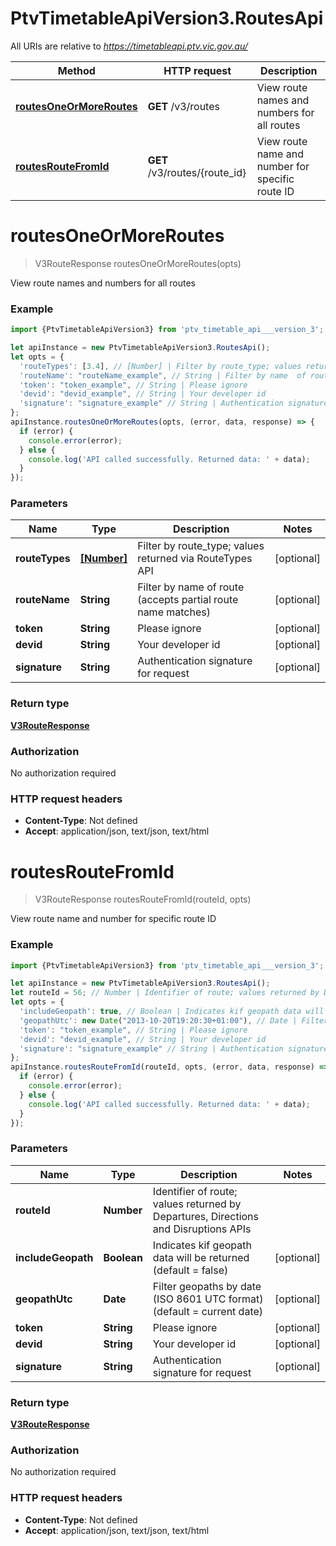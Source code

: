 # PtvTimetableApiVersion3.RoutesApi

All URIs are relative to *https://timetableapi.ptv.vic.gov.au/*

Method | HTTP request | Description
------------- | ------------- | -------------
[**routesOneOrMoreRoutes**](RoutesApi.md#routesOneOrMoreRoutes) | **GET** /v3/routes | View route names and numbers for all routes
[**routesRouteFromId**](RoutesApi.md#routesRouteFromId) | **GET** /v3/routes/{route_id} | View route name and number for specific route ID

<a name="routesOneOrMoreRoutes"></a>
# **routesOneOrMoreRoutes**
> V3RouteResponse routesOneOrMoreRoutes(opts)

View route names and numbers for all routes

### Example
```javascript
import {PtvTimetableApiVersion3} from 'ptv_timetable_api___version_3';

let apiInstance = new PtvTimetableApiVersion3.RoutesApi();
let opts = { 
  'routeTypes': [3.4], // [Number] | Filter by route_type; values returned via RouteTypes API
  'routeName': "routeName_example", // String | Filter by name  of route (accepts partial route name matches)
  'token': "token_example", // String | Please ignore
  'devid': "devid_example", // String | Your developer id
  'signature': "signature_example" // String | Authentication signature for request
};
apiInstance.routesOneOrMoreRoutes(opts, (error, data, response) => {
  if (error) {
    console.error(error);
  } else {
    console.log('API called successfully. Returned data: ' + data);
  }
});
```

### Parameters

Name | Type | Description  | Notes
------------- | ------------- | ------------- | -------------
 **routeTypes** | [**[Number]**](Number.md)| Filter by route_type; values returned via RouteTypes API | [optional] 
 **routeName** | **String**| Filter by name  of route (accepts partial route name matches) | [optional] 
 **token** | **String**| Please ignore | [optional] 
 **devid** | **String**| Your developer id | [optional] 
 **signature** | **String**| Authentication signature for request | [optional] 

### Return type

[**V3RouteResponse**](V3RouteResponse.md)

### Authorization

No authorization required

### HTTP request headers

 - **Content-Type**: Not defined
 - **Accept**: application/json, text/json, text/html

<a name="routesRouteFromId"></a>
# **routesRouteFromId**
> V3RouteResponse routesRouteFromId(routeId, opts)

View route name and number for specific route ID

### Example
```javascript
import {PtvTimetableApiVersion3} from 'ptv_timetable_api___version_3';

let apiInstance = new PtvTimetableApiVersion3.RoutesApi();
let routeId = 56; // Number | Identifier of route; values returned by Departures, Directions and Disruptions APIs
let opts = { 
  'includeGeopath': true, // Boolean | Indicates kif geopath data will be returned (default = false)
  'geopathUtc': new Date("2013-10-20T19:20:30+01:00"), // Date | Filter geopaths by date (ISO 8601 UTC format) (default = current date)
  'token': "token_example", // String | Please ignore
  'devid': "devid_example", // String | Your developer id
  'signature': "signature_example" // String | Authentication signature for request
};
apiInstance.routesRouteFromId(routeId, opts, (error, data, response) => {
  if (error) {
    console.error(error);
  } else {
    console.log('API called successfully. Returned data: ' + data);
  }
});
```

### Parameters

Name | Type | Description  | Notes
------------- | ------------- | ------------- | -------------
 **routeId** | **Number**| Identifier of route; values returned by Departures, Directions and Disruptions APIs | 
 **includeGeopath** | **Boolean**| Indicates kif geopath data will be returned (default &#x3D; false) | [optional] 
 **geopathUtc** | **Date**| Filter geopaths by date (ISO 8601 UTC format) (default &#x3D; current date) | [optional] 
 **token** | **String**| Please ignore | [optional] 
 **devid** | **String**| Your developer id | [optional] 
 **signature** | **String**| Authentication signature for request | [optional] 

### Return type

[**V3RouteResponse**](V3RouteResponse.md)

### Authorization

No authorization required

### HTTP request headers

 - **Content-Type**: Not defined
 - **Accept**: application/json, text/json, text/html

